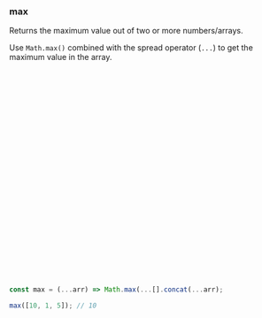 ### max

Returns the maximum value out of two or more numbers/arrays.

Use `Math.max()` combined with the spread operator (`...`) to get the maximum value in the array.

```js




























const max = (...arr) => Math.max(...[].concat(...arr);
```

```js
max([10, 1, 5]); // 10
```
